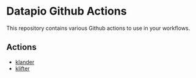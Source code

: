 # Datapio Github Actions

This repository contains various Github actions to use in your workflows.

## Actions

 - [klander](./klander/README.md)
 - [klifter](./klifter/README.md)
